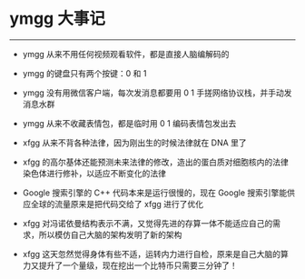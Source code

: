 # ymgg 大事记

---

- ymgg 从来不用任何视频观看软件，都是直接人脑编解码的

- ymgg 的键盘只有两个按键：0 和 1

- ymgg 没有用微信客户端，每次发消息都要用 0 1 手搓网络协议栈，并手动发消息水群

- ymgg 从来不收藏表情包，都是临时用 0 1 编码表情包发出去

- xfgg 从来不背各种法律，因为刚出生的时候法律就在 DNA 里了

- xfgg 的高尔基体还能预测未来法律的修改，造出的蛋白质对细胞核内的法律染色体进行修补，以适应不断变化的法律

- Google 搜索引擎的 C++ 代码本来是运行很慢的，现在 Google 搜索引擎能供应全球的流量原来是把代码交给了 xfgg 进行了优化

- xfgg 对冯诺依曼结构表示不满，又觉得先进的存算一体不能适应自己的需求，所以模仿自己大脑的架构发明了新的架构

- xfgg 这天忽然觉得身体有些不适，运转内力进行自检，原来是自己大脑的算力又提升了一个量级，现在挖出一个比特币只需要三分钟了！

